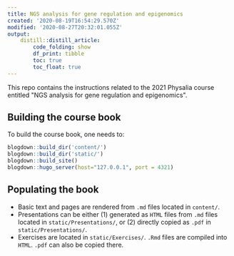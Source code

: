 ```yaml
---
title: NGS analysis for gene regulation and epigenomics
created: '2020-08-19T16:54:29.570Z'
modified: '2020-08-27T20:32:01.055Z'
output:
    distill::distill_article:
        code_folding: show
        df_print: tibble
        toc: true
        toc_float: true
---
```


This repo contains the instructions related to the 2021 Physalia course entitled "NGS analysis for gene regulation and epigenomics". 

## Building the course book

To build the course book, one needs to: 

```r
blogdown::build_dir('content/')
blogdown::build_dir('static/')
blogdown::build_site()
blogdown::hugo_server(host="127.0.0.1", port = 4321)
```

## Populating the book 

- Basic text and pages are rendered from `.md` files located in `content/`.
- Presentations can be either (1) generated as `HTML` files from `.md` files located in `static/Presentations/`, or (2) directly copied as `.pdf` in `static/Presentations/`. 
- Exercises are located in `static/Exercises/`. `.Rmd` files are compiled into `HTML`. `.pdf` can also be copied there. 